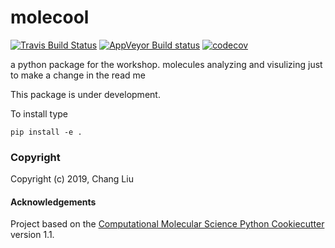 molecool
==============================
[//]: # (Badges)
[![Travis Build Status](https://travis-ci.org/REPLACE_WITH_OWNER_ACCOUNT/molecool.svg?branch=master)](https://travis-ci.org/REPLACE_WITH_OWNER_ACCOUNT/molecool)
[![AppVeyor Build status](https://ci.appveyor.com/api/projects/status/REPLACE_WITH_APPVEYOR_LINK/branch/master?svg=true)](https://ci.appveyor.com/project/REPLACE_WITH_OWNER_ACCOUNT/molecool/branch/master)
[![codecov](https://codecov.io/gh/REPLACE_WITH_OWNER_ACCOUNT/molecool/branch/master/graph/badge.svg)](https://codecov.io/gh/REPLACE_WITH_OWNER_ACCOUNT/molecool/branch/master)

a python package for the workshop. molecules analyzing and visulizing just to make a change in the read me

This package is under development.

To install type

`pip install -e .`

### Copyright

Copyright (c) 2019, Chang Liu


#### Acknowledgements

Project based on the
[Computational Molecular Science Python Cookiecutter](https://github.com/molssi/cookiecutter-cms) version 1.1.
